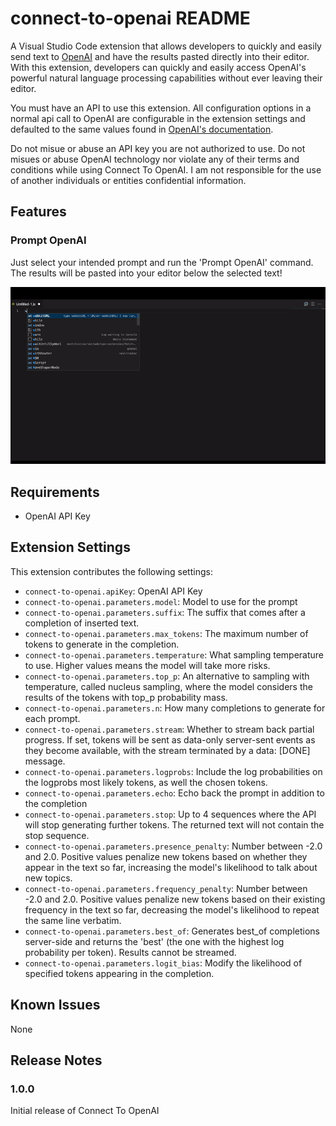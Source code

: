 # connect-to-openai README

A Visual Studio Code extension that allows developers to quickly and easily send text to [OpenAI](https://openai.com) and have the results pasted directly into their editor. With this extension, developers can quickly and easily access OpenAI's powerful natural language processing capabilities without ever leaving their editor.

You must have an API to use this extension. All configuration options in a normal api call to OpenAI are configurable in the extension settings and defaulted to the same values found in [OpenAI's documentation](https://beta.openai.com/docs/api-reference/completions/create).

Do not misue or abuse an API key you are not authorized to use. Do not misues or abuse OpenAI technology nor violate any of their terms and conditions while using Connect To OpenAI. I am not responsible for the use of another individuals or entities confidential information. 

## Features

### Prompt OpenAI

Just select your intended prompt and run the 'Prompt OpenAI' command. The results will be pasted into your editor below the selected text!

<img alt='Connect To OpenAI Example' src='https://github.com/CalebJamesStevens/connect-to-openai/blob/main/images/connecttoopenai1.gif'>

## Requirements

- OpenAI API Key

## Extension Settings

This extension contributes the following settings:

* `connect-to-openai.apiKey`: OpenAI API Key
* `connect-to-openai.parameters.model`: Model to use for the prompt
* `connect-to-openai.parameters.suffix`: The suffix that comes after a completion of inserted text.
* `connect-to-openai.parameters.max_tokens`: The maximum number of tokens to generate in the completion.
* `connect-to-openai.parameters.temperature`: What sampling temperature to use. Higher values means the model will take more risks.
* `connect-to-openai.parameters.top_p`: An alternative to sampling with temperature, called nucleus sampling, where the model considers the results of the tokens with top_p probability mass.
* `connect-to-openai.parameters.n`: How many completions to generate for each prompt.
* `connect-to-openai.parameters.stream`: Whether to stream back partial progress. If set, tokens will be sent as data-only server-sent events as they become available, with the stream terminated by a data: [DONE] message.
* `connect-to-openai.parameters.logprobs`: Include the log probabilities on the logprobs most likely tokens, as well the chosen tokens.
* `connect-to-openai.parameters.echo`: Echo back the prompt in addition to the completion
* `connect-to-openai.parameters.stop`: Up to 4 sequences where the API will stop generating further tokens. The returned text will not contain the stop sequence.
* `connect-to-openai.parameters.presence_penalty`: Number between -2.0 and 2.0. Positive values penalize new tokens based on whether they appear in the text so far, increasing the model's likelihood to talk about new topics.
* `connect-to-openai.parameters.frequency_penalty`: Number between -2.0 and 2.0. Positive values penalize new tokens based on their existing frequency in the text so far, decreasing the model's likelihood to repeat the same line verbatim.
* `connect-to-openai.parameters.best_of`: Generates best_of completions server-side and returns the 'best' (the one with the highest log probability per token). Results cannot be streamed.
* `connect-to-openai.parameters.logit_bias`: Modify the likelihood of specified tokens appearing in the completion.

## Known Issues

None

## Release Notes

### 1.0.0
Initial release of Connect To OpenAI
